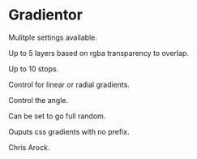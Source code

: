 Gradientor
==========

Mulitple settings available.

Up to 5 layers based on rgba transparency to overlap.

Up to 10 stops.

Control for linear or radial gradients.

Control the angle.

Can be set to go full random.

Ouputs css gradients with no prefix.


Chris Arock.

